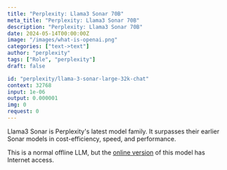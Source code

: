 ```yaml
---
title: "Perplexity: Llama3 Sonar 70B"
meta_title: "Perplexity: Llama3 Sonar 70B"
description: "Perplexity: Llama3 Sonar 70B"
date: 2024-05-14T00:00:00Z
image: "/images/what-is-openai.png"
categories: ["text->text"]
author: "perplexity"
tags: ["Role", "perplexity"]
draft: false

id: "perplexity/llama-3-sonar-large-32k-chat"
context: 32768
input: 1e-06
output: 0.000001
img: 0
request: 0
---
```


Llama3 Sonar is Perplexity's latest model family. It surpasses their earlier Sonar models in cost-efficiency, speed, and performance.

This is a normal offline LLM, but the [online version](/perplexity/llama-3-sonar-large-32k-online) of this model has Internet access.

